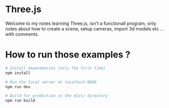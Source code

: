 # Three.js

Welcome to my notes learning Three.js, isn't a functionall program, only notes about how to create a scene, 
setup cameras, import 3d models etc ... with comments.

# How to run those examples ?

``` bash
# Install dependencies (only the first time)
npm install

# Run the local server at localhost:8080
npm run dev

# Build for production in the dist/ directory
npm run build
```

